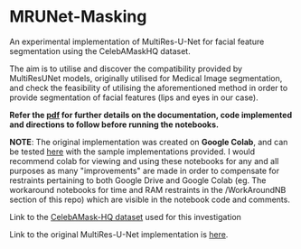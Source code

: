 # MRUNet-Masking
An experimental implementation of MultiRes-U-Net for facial feature segmentation using the CelebAMaskHQ dataset.

The aim is to utilise and discover the compatibility provided by
MultiResUNet models, originally utilised for Medical Image segmentation, and check the
feasibility of utilising the aforementioned method in order to provide segmentation of facial
features (lips and eyes in our case).

**Refer the [pdf](https://github.com/AbhishekSinghDhadwal/MRUNet-Masking/blob/master/Investigative%20Report%20on%20the%20compatibility%20of%20MultiResUNet%20for%20facial%20segmentation.pdf) for further details on the documentation, code implemented and directions to follow before running the notebooks.**

**NOTE**: The original implementation was created on **Google Colab**, and can be tested [here](https://colab.research.google.com/drive/10Vb4Ukv4xOG35bS1sUAVp2j2YA2L1xjZ) with the sample implementations provided. I would recommend colab for viewing and using these notebooks for any and all purposes as many "improvements" are made in order to compensate for restraints pertaining to both Google Drive and Google Colab (eg. The workaround notebooks for time and RAM restraints in the /WorkAroundNB section of this repo) which are visible in the notebook code and comments.

Link to the [CelebAMask-HQ dataset](https://github.com/switchablenorms/CelebAMask-HQ/blob/master/README.md) used for this investigation

Link to the original MultiRes-U-Net implementation is [here](https://github.com/nibtehaz/MultiResUNet).
